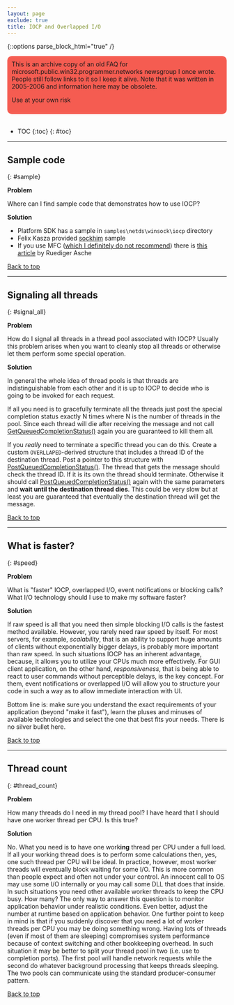 ```yaml
---
layout: page
exclude: true
title: IOCP and Overlapped I/O
---
```


{::options parse_block_html="true" /}

<div style="background-color:#f55c51;border-radius:10px;padding:10px">
<sm>This is an archive copy of an old FAQ for microsoft.public.win32.programmer.networks newsgroup I once wrote. People still follow links to it so I keep it alive. Note that it was written in 2005-2006 and information here may be obsolete.

Use at your own risk</sm>
</div>
<br>

* TOC
{:toc}
{: #toc}

[claa]: https://learn.microsoft.com/en-us/windows/win32/api/ioapiset/nf-ioapiset-getqueuedcompletionstatus
[clac]: https://learn.microsoft.com/en-us/windows/win32/api/ioapiset/nf-ioapiset-postqueuedcompletionstatus

---

## Sample code
{: #sample}

**Problem**

Where can I find sample code that demonstrates how to use IOCP?

**Solution**

* Platform SDK has a sample in `samples\netds\winsock\iocp` directory
* Felix Kasza provided [sockhim](https://web.archive.org/web/20150324082152/http://win32.mvps.org/network/sockhim.html) sample
* If you use MFC (<u>which I definitely do not recommend</u>) there is [this article](https://web.archive.org/web/20100115084913/http://chonga.pe.kr/computer/programming/ms/windows_iocp.html) by Ruediger Asche

[Back to top](#toc)

---

## Signaling all threads
{: #signal_all}

**Problem**

How do I signal all threads in a thread pool associated with IOCP? Usually this problem arises when you want to cleanly stop all threads or otherwise let them perform some special operation.

**Solution**

In general the whole idea of thread pools is that threads are indistinguishable from each other and it is up to IOCP to decide who is going to be invoked for each request.

If all you need is to gracefully terminate all the threads just post the special completion status exactly N times where N is the number of threads in the pool. Since each thread will die after receiving the message and not call [GetQueuedCompletionStatus()][claa] again you are guaranteed to kill them all.

If you _really_ need to terminate a specific thread you can do this. Create a custom `OVERLLAPED`-derived structure that includes a thread ID of the destination thread. Post a pointer to this structure with [PostQueuedCompletionStatus()][clac]. The thread that gets the message should check the thread ID. If it is its own the thread should terminate. Otherwise it should call [PostQueuedCompletionStatus()][clac] again with the same parameters and **wait until the destination thread dies**. This could be very slow but at least you are guaranteed that eventually the destination thread will get the message.

[Back to top](#toc)

---

## What is faster?
{: #speed}

**Problem**

What is "faster" IOCP, overlapped I/O, event notifications or blocking calls? What I/O technology should I use to make my software faster?

**Solution**

If raw speed is all that you need then simple blocking I/O calls is the fastest method available. However, you rarely need raw speed by itself. For most servers, for example, _scalability_, that is an ability to support huge amounts of clients without exponentially bigger delays, is probably more important than raw speed. In such situations IOCP has an inherent advantage, because, it allows you to utilize your CPUs much more effectively. For GUI client application, on the other hand, _responsiveness_, that is being able to react to user commands without perceptible delays, is the key concept. For them, event notifications or overlapped I/O will allow you to structure your code in such a way as to allow immediate interaction with UI.

Bottom line is: make sure you understand the exact requirements of your application (beyond "make it fast"), learn the pluses and minuses of available technologies and select the one that best fits your needs. There is no silver bullet here.

[Back to top](#toc)

---

## Thread count
{: #thread_count}

**Problem**

How many threads do I need in my thread pool? I have heard that I should have one worker thread per CPU. Is this true?

**Solution**

No. What you need is to have one work**ing** thread per CPU under a full load. If all your working thread does is to perform some calculations then, yes, one such thread per CPU will be ideal. In practice, however, most worker threads will eventually block waiting for some I/O. This is more common than people expect and often not under your control. An innocent call to OS may use some I/O internally or you may call some DLL that does that inside. In such situations you need other available worker threads to keep the CPU busy. How many? The only way to answer this question is to monitor application behavior under realistic conditions. Even better, adjust the number at runtime based on application behavior. One further point to keep in mind is that if you suddenly discover that you need a lot of worker threads per CPU you may be doing something wrong. Having lots of threads (even if most of them are sleeping) compromises system performance because of context switching and other bookkeeping overhead. In such situation it may be better to split your thread pool in two (i.e. use to completion ports). The first pool will handle network requests while the second do whatever background processing that keeps threads sleeping. The two pools can communicate using the standard producer-consumer pattern.

[Back to top](#toc)